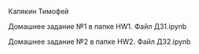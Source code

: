 Калякин Тимофей

Домашнее задание №1 в папке HW1. Файл ДЗ1.ipynb 

Домашнее задание №2 в папке HW2. Файл ДЗ2.ipynb 
